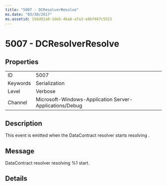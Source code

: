```yaml
---
title: "5007 - DCResolverResolve"
ms.date: "03/30/2017"
ms.assetid: 156d92a9-1de5-4ba8-a7a3-e8bf487c5523
---
```

# 5007 - DCResolverResolve
## Properties  
  
|||  
|-|-|  
|ID|5007|  
|Keywords|Serialization|  
|Level|Verbose|  
|Channel|Microsoft-Windows-Application Server-Applications/Debug|  
  
## Description  
 This event is emitted when the DataContract resolver starts resolving .  
  
## Message  
 DataContract resolver resolving %1 start.  
  
## Details
